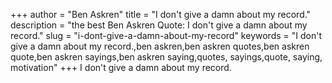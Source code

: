 +++
author = "Ben Askren"
title = "I don't give a damn about my record."
description = "the best Ben Askren Quote: I don't give a damn about my record."
slug = "i-dont-give-a-damn-about-my-record"
keywords = "I don't give a damn about my record.,ben askren,ben askren quotes,ben askren quote,ben askren sayings,ben askren saying,quotes, sayings,quote, saying, motivation"
+++
I don't give a damn about my record.
